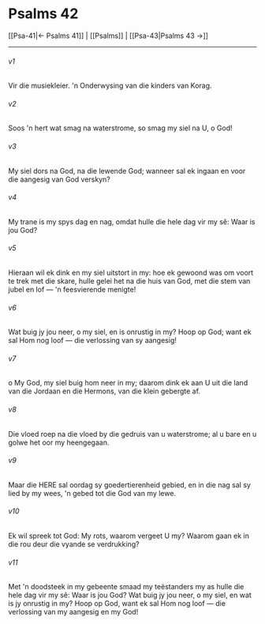 # Psalms 42

[[Psa-41|← Psalms 41]] | [[Psalms]] | [[Psa-43|Psalms 43 →]]
***

###### v1
Vir die musiekleier. 'n Onderwysing van die kinders van Korag. 
###### v2
Soos 'n hert wat smag na waterstrome, so smag my siel na U, o God! 
###### v3
My siel dors na God, na die lewende God; wanneer sal ek ingaan en voor die aangesig van God verskyn? 
###### v4
My trane is my spys dag en nag, omdat hulle die hele dag vir my sê: Waar is jou God? 
###### v5
Hieraan wil ek dink en my siel uitstort in my: hoe ek gewoond was om voort te trek met die skare, hulle gelei het na die huis van God, met die stem van jubel en lof — 'n feesvierende menigte! 
###### v6
Wat buig jy jou neer, o my siel, en is onrustig in my? Hoop op God; want ek sal Hom nog loof — die verlossing van sy aangesig! 
###### v7
o My God, my siel buig hom neer in my; daarom dink ek aan U uit die land van die Jordaan en die Hermons, van die klein gebergte af. 
###### v8
Die vloed roep na die vloed by die gedruis van u waterstrome; al u bare en u golwe het oor my heengegaan. 
###### v9
Maar die HERE sal oordag sy goedertierenheid gebied, en in die nag sal sy lied by my wees, 'n gebed tot die God van my lewe. 
###### v10
Ek wil spreek tot God: My rots, waarom vergeet U my? Waarom gaan ek in die rou deur die vyande se verdrukking? 
###### v11
Met 'n doodsteek in my gebeente smaad my teëstanders my as hulle die hele dag vir my sê: Waar is jou God? Wat buig jy jou neer, o my siel, en wat is jy onrustig in my? Hoop op God, want ek sal Hom nog loof — die verlossing van my aangesig en my God! 
